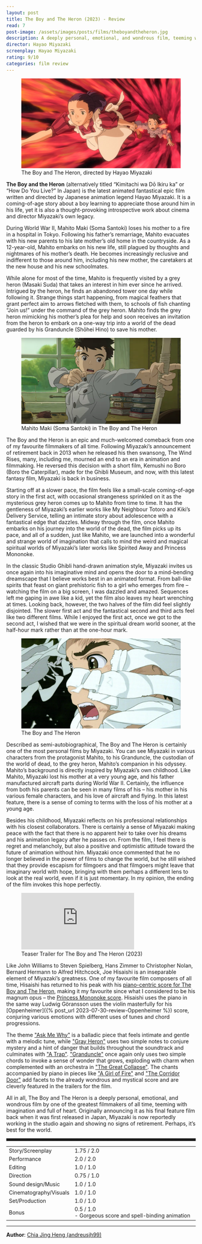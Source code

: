 ```yaml
---
layout: post
title: The Boy and The Heron (2023) - Review
read: 7
post-image: /assets/images/posts/films/theboyandtheheron.jpg
description: A deeply personal, emotional, and wondrous film, teeming with imagination and full of heart
director: Hayao Miyazaki
screenplay: Hayao Miyazaki
rating: 9/10
categories: film review
---
```


<figure class="film">
  <img src="/assets/images/posts/films/theboyandtheheron.jpg" alt="The Boy and The Heron movie still">
  <figcaption><i class="fa-solid fa-film"></i> The Boy and The Heron, directed by Hayao Miyazaki</figcaption>
</figure>

**The Boy and the Heron** (alternatively titled “Kimitachi wa Dō Ikiru ka” or “How Do You Live?” In Japan) is the latest animated fantastical epic film written and directed by Japanese animation legend Hayao Miyazaki. It is a coming-of-age story about a boy learning to appreciate those around him in his life, yet it is also a thought-provoking introspective work about cinema and director Miyazaki’s own legacy.

During World War II, Mahito Maki (Soma Santoki) loses his mother to a fire in a hospital in Tokyo. Following his father’s remarriage, Mahito evacuates with his new parents to his late mother’s old home in the countryside. As a 12-year-old, Mahito embarks on his new life, still plagued by thoughts and nightmares of his mother’s death. He becomes increasingly reclusive and indifferent to those around him, including his new mother, the caretakers at the new house and his new schoolmates.

While alone for most of the time, Mahito is frequently visited by a grey heron (Masaki Suda) that takes an interest in him ever since he arrived. Intrigued by the heron, he finds an abandoned tower one day while following it. Strange things start happening, from magical feathers that grant perfect aim to arrows fletched with them, to schools of fish chanting “Join us!” under the command of the grey heron. Mahito finds the grey heron mimicking his mother’s plea for help and soon receives an invitation from the heron to embark on a one-way trip into a world of the dead guarded by his Granduncle (Shōhei Hino) to save his mother.


<figure class="film">
  <img src="/assets/images/posts/films/theboyandtheheron_2.jpg" alt="The Boy and The Heron movie still">
  <figcaption><i class="fa-solid fa-film"></i> Mahito Maki (Soma Santoki) in The Boy and The Heron</figcaption>
</figure>

The Boy and the Heron is an epic and much-welcomed comeback from one of my favourite filmmakers of all time. Following Miyazaki’s announcement of retirement back in 2013 when he released his then swansong, The Wind Rises, many, including me, mourned an end to an era in animation and filmmaking. He reversed this decision with a short film, Kemushi no Boro (Boro the Caterpillar), made for the Ghibli Museum, and now, with this latest fantasy film, Miyazaki is back in business.

Starting off at a slower pace, the film feels like a small-scale coming-of-age story in the first act, with occasional strangeness sprinkled on it as the mysterious grey heron comes up to Mahito from time to time. It has the gentleness of Miyazaki’s earlier works like My Neighbour Totoro and Kiki’s Delivery Service, telling an intimate story about adolescence with a fantastical edge that dazzles. Midway through the film, once Mahito embarks on his journey into the world of the dead, the film picks up its pace, and all of a sudden, just like Mahito, we are launched into a wonderful and strange world of imagination that calls to mind the weird and magical spiritual worlds of Miyazaki’s later works like Spirited Away and Princess Mononoke. 

In the classic Studio Ghibli hand-drawn animation style, Miyazaki invites us once again into his imaginative mind and opens the door to a mind-bending dreamscape that I believe works best in an animated format. From ball-like spirits that feast on giant prehistoric fish to a girl who emerges from fire – watching the film on a big screen, I was dazzled and amazed. Sequences left me gaping in awe like a kid, yet the film also leaves my heart wrenching at times. Looking back, however, the two halves of the film did feel slightly disjointed. The slower first act and the fantastical second and third acts feel like two different films. While I enjoyed the first act, once we got to the second act, I wished that we were in the spiritual dream world sooner, at the half-hour mark rather than at the one-hour mark.

<figure class="film">
  <img src="/assets/images/posts/films/theboyandtheheron_3.jpeg.webp" alt="The Boy and The Heron movie still">
  <figcaption><i class="fa-solid fa-film"></i> The Boy and The Heron</figcaption>
</figure>

Described as semi-autobiographical, The Boy and The Heron is certainly one of the most personal films by Miyazaki. You can see Miyazaki in various characters from the protagonist Mahito, to his Granduncle, the custodian of the world of dead, to the grey heron, Mahito’s companion in his odyssey. Mahito’s background is directly inspired by Miyazaki’s own childhood. Like Mahito, Miyazaki lost his mother at a very young age, and his father manufactured aircraft parts during World War II. Certainly, the influence from both his parents can be seen in many films of his – his mother in his various female characters, and his love of aircraft and flying. In this latest feature, there is a sense of coming to terms with the loss of his mother at a young age. 

Besides his childhood, Miyazaki reflects on his professional relationships with his closest collaborators. There is certainly a sense of Miyazaki making peace with the fact that there is no apparent heir to take over his dreams and his animation legacy after he passes on. From the film, I feel there is regret and melancholy, but also a positive and optimistic attitude toward the future of animation without him. Miyazaki once commented that he no longer believed in the power of films to change the world, but he still wished that they provide escapism for filmgoers and that filmgoers might leave that imaginary world with hope, bringing with them perhaps a different lens to look at the real world, even if it is just momentary. In my opinion, the ending of the film invokes this hope perfectly.

<div class="film-trailer">
<figure>
  <iframe src="https://www.youtube.com/embed/f7EDFdA10pg" title="YouTube video player" frameborder="0" allow="accelerometer; autoplay; clipboard-write; encrypted-media; gyroscope; picture-in-picture; web-share" allowfullscreen></iframe>
  <figcaption><i class="fa-brands fa-youtube"></i> Teaser Trailer for The Boy and The Heron (2023)</figcaption>
</figure>
</div>

Like John Williams to Steven Spielberg, Hans Zimmer to Christopher Nolan, Bernard Hermann to Alfred Hitchcock, Joe Hisaishi is an inseparable element of Miyazaki’s greatness. One of my favourite film composers of all time, Hisaishi has returned to his peak with his <a href="https://open.spotify.com/album/6oXCKKghd9Shmz2iU7ebbW?si=awNoJBFkSYiB15Plm6Xg7Q" target="_blank">piano-centric score for The Boy and The Heron</a>, making it my favourite since what I considered to be his magnum opus – the <a href="https://open.spotify.com/album/2ZHxPDTCRU5STetdmXeW6p?si=lHPT0_A1TCCrq9e8pH9VMg" target="_blank">Princess Mononoke score</a>. Hisaishi uses the piano in the same way Ludwig Göransson uses the violin masterfully for his [Oppenheimer]({% post_url 2023-07-30-review-Oppenheimer %}) score, conjuring various emotions with different uses of tunes and chord progressions. 

The theme <a href="https://open.spotify.com/track/104EutLydSehDHiEjmtdBo?si=8524b8ac4af14701" target="_blank">"Ask Me Why"</a> is a balladic piece that feels intimate and gentle with a melodic tune, while <a href="https://open.spotify.com/track/3kujWn18oiuvrM47AL9sw3?si=4d9b234701c84622" target="_blank">"Gray Heron"</a> uses two simple notes to conjure mystery and a hint of danger that builds throughout the soundtrack and culminates with <a href="https://open.spotify.com/track/0CaoqjCQWQxLMKMIalLZmm?si=7e88ee0abeaa49e7" target="_blank">"A Trap"</a>. <a href="https://open.spotify.com/track/4w6jJKlF9TEpMs0sgBHQX0?si=282698c01e4b4b57" target="_blank">"Granduncle"</a> once again only uses two simple chords to invoke a sense of wonder that grows, exploding with charm when complemented with an orchestra in <a href="https://open.spotify.com/track/3zUnduoSzMzoP01BO69uJV?si=5ba77a29e9414b05" target="_blank">"The Great Collapse"</a>. The chants accompanied by piano in pieces like <a href="https://open.spotify.com/track/0Obp55zunsY6JTdAezDkTj?si=4eed0ba4e0b643f0" target="_blank">"A Girl of Fire"</a> and <a href="https://open.spotify.com/track/7HR3IJy3Lds9cvsRrlTAKF?si=b5b81f2b1668409e" target="_blank">"The Corridor Door"</a> add facets to the already wondrous and mystical score and are cleverly featured in the trailers for the film.

All in all, The Boy and The Heron is a deeply personal, emotional, and wondrous film by one of the greatest filmmakers of all time, teeming with imagination and full of heart. Originally announcing it as his final feature film back when it was first released in Japan, Miyazaki is now reportedly working in the studio again and showing no signs of retirement. Perhaps, it’s best for the world.

<hr style="border-style: dashed">

<table class="table table-sm table-striped table-hover">
  <colgroup>
    <col style="width: 30%;">
    <col style="width: 70%;">
  </colgroup>

  <tbody>
    <tr>
      <td>Story/Screenplay</td>
      <td>1.75 / 2.0</td>
    </tr>
    <tr>
      <td>Performance</td>
      <td>2.0 / 2.0</td>
    </tr>
    <tr>
      <td>Editing</td>
      <td>1.0 / 1.0</td>
    </tr>
    <tr>
      <td>Direction</td>
      <td>0.75 / 1.0</td>
    </tr>
    <tr>
      <td>Sound design/Music</td>
      <td>1.0 / 1.0</td>
    </tr>
    <tr>
      <td>Cinematography/Visuals</td>
      <td>1.0 / 1.0</td>
    </tr>
    <tr>
      <td>Set/Production</td>
      <td>1.0 / 1.0</td>
    </tr>
    <tr>
      <td>Bonus</td>
      <td>0.5 / 1.0 <br>- Gorgeous score and spell-binding animation</td>
    </tr>
  </tbody>
</table>

---

**Author**: <a href="https://github.com/andreusjh99" target="_blank">Chia Jing Heng (andreusjh99)</a>